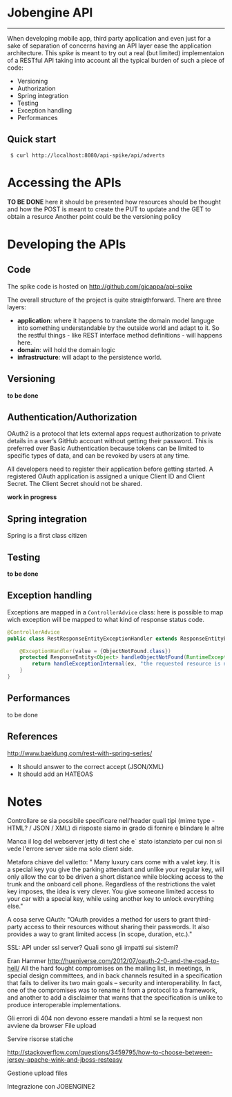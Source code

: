 # Jobengine API

- - -

When developing mobile app, third party application and even just for a sake of separation
of concerns having an API layer ease the application architecture.
This _spike_ is meant to try out a real (but limited) implementaion of a RESTful API taking
into account all the typical burden of such a piece of code:

* Versioning
* Authorization
* Spring integration
* Testing
* Exception handling
* Performances

## Quick start

```shell
 $ curl http://localhost:8080/api-spike/api/adverts
```

# Accessing the APIs
<div class="alert alert-info">
  <strong>TO BE DONE</strong> here it should be presented how resources should be thought
  and how the POST is meant to create the PUT to update and the GET to obtain a resurce
  Another point could be the versioning policy
</div>

# Developing the APIs
## Code
The spike code is hosted on http://github.com/gicappa/api-spike

The overall structure of the project is quite straigthforward. There are three layers:

* __application__: where it happens to translate the domain model languge into something
 understandable by the outside world and adapt to it. So the restful things - like REST
interface method definitions - will happens here.
* __domain__: will hold the domain logic
* __infrastructure__: will adapt to the persistence world.

## Versioning
<div class="alert">
  <strong>to be done</strong>
</div>

## Authentication/Authorization
OAuth2 is a protocol that lets external apps request authorization to private details in a user’s
GitHub account without getting their password. This is preferred over Basic Authentication
because tokens can be limited to specific types of data, and can be revoked by users at any time.

All developers need to register their application before getting started. A registered OAuth
application is assigned a unique Client ID and Client Secret. The Client Secret should not
be shared.
<div class="alert alert-info">
  <strong>work in progress</strong>
</div>

## Spring integration
Spring is a first class citizen

## Testing
<div class="alert alert-info">
  <strong>to be done</strong>
</div>

## Exception handling
Exceptions are mapped in a  ``ControllerAdvice`` class: here is possible to map wich exception
will be mapped to what kind of response status code.
```java
@ControllerAdvice
public class RestResponseEntityExceptionHandler extends ResponseEntityExceptionHandler {

    @ExceptionHandler(value = {ObjectNotFound.class})
    protected ResponseEntity<Object> handleObjectNotFound(RuntimeException ex, WebRequest request) {
        return handleExceptionInternal(ex, "the requested resource is not existent", new HttpHeaders(), HttpStatus.NOT_FOUND, request);
    }
}
```

## Performances
to be done

## References
http://www.baeldung.com/rest-with-spring-series/

* It should answer to the correct accept (JSON/XML)
* It should add an HATEOAS

# Notes
Controllare se sia possibile specificare nell'header quali tipi (mime type - HTML? / JSON / XML)
di risposte siamo in grado di fornire e blindare le altre


Manca il log del webserver jetty di test che e` stato istanziato per cui non si vede l'errore
server side ma solo client side.

Metafora chiave del valletto: " Many luxury cars come with a valet key. It is a special key you give the parking attendant and unlike your regular key, will only allow the car to be driven a short distance while blocking access to the trunk and the onboard cell phone. Regardless of the restrictions the valet key imposes, the idea is very clever. You give someone limited access to your car with a special key, while using another key to unlock everything else."

A cosa serve OAuth: "OAuth provides a method for users to grant third-party access to their resources without sharing their passwords. It also provides a way to grant limited access (in scope, duration, etc.)."

SSL: API under ssl server? Quali sono gli impatti sui sistemi?


 Eran Hammer
http://hueniverse.com/2012/07/oauth-2-0-and-the-road-to-hell/
All the hard fought compromises on the mailing list, in meetings, in special design committees, and in back channels resulted in a specification that fails to deliver its two main goals – security and interoperability. In fact, one of the compromises was to rename it from a protocol to a framework, and another to add a disclaimer that warns that the specification is unlike to produce interoperable implementations.


Gli errori di 404 non devono essere mandati a html se la request non avviene da browser
File upload

Servire risorse statiche

http://stackoverflow.com/questions/3459795/how-to-choose-between-jersey-apache-wink-and-jboss-resteasy


Gestione upload files

Integrazione con JOBENGINE2